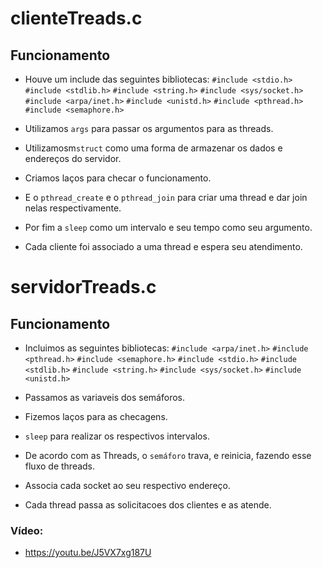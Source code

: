 # clienteTreads.c

## Funcionamento

- Houve um include das seguintes bibliotecas: 
`#include <stdio.h>`
`#include <stdlib.h>`
`#include <string.h>`
`#include <sys/socket.h>`
`#include <arpa/inet.h>`
`#include <unistd.h>`
`#include <pthread.h>`
`#include <semaphore.h>`

- Utilizamos `args` para passar os argumentos para as threads.
- Utilizamosm`struct` como uma forma de armazenar os dados e endereços do servidor.
- Criamos laços para checar o funcionamento.
- E o `pthread_create` e o `pthread_join` para criar uma thread e dar join nelas respectivamente.
- Por fim a `sleep` como um intervalo e seu tempo como seu argumento.
- Cada cliente foi associado a uma thread e espera seu atendimento.


# servidorTreads.c

## Funcionamento

- Incluimos as seguintes bibliotecas: 
`#include <arpa/inet.h>`
`#include <pthread.h>`
`#include <semaphore.h>`
`#include <stdio.h>`
`#include <stdlib.h>`
`#include <string.h>`
`#include <sys/socket.h>`
`#include <unistd.h>`

- Passamos as variaveis dos semáforos.
- Fizemos laços para as checagens.
- `sleep` para realizar os respectivos intervalos.
- De acordo com as Threads, o `semáforo` trava, e reinicia, fazendo esse fluxo de threads.
- Associa cada socket ao seu respectivo endereço.
- Cada thread passa as solicitacoes dos clientes e as atende.


### Vídeo:
- https://youtu.be/J5VX7xg187U
